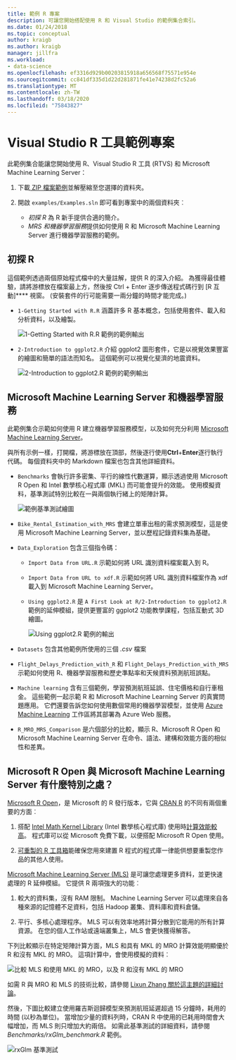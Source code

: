 ```yaml
---
title: 範例 R 專案
description: 可讓您開始搭配使用 R 和 Visual Studio 的範例集合索引。
ms.date: 01/24/2018
ms.topic: conceptual
author: kraigb
ms.author: kraigb
manager: jillfra
ms.workload:
- data-science
ms.openlocfilehash: ef3316d929b00203815918a656568f75571e954e
ms.sourcegitcommit: cc841df335d1d22d281871fe41e74238d2fc52a6
ms.translationtype: MT
ms.contentlocale: zh-TW
ms.lasthandoff: 03/18/2020
ms.locfileid: "75843827"
---
```

# <a name="r-tools-for-visual-studio-sample-projects"></a>Visual Studio R 工具範例專案

此範例集合能讓您開始使用 R、Visual Studio R 工具 (RTVS) 和 Microsoft Machine Learning Server：

1. 下載[ ZIP 檔案範例](https://github.com/Microsoft/RTVS-docs/archive/master.zip)並解壓縮至您選擇的資料夾。
1. 開啟 `examples/Examples.sln` 即可看到專案中的兩個資料夾︰

    - *初探 R* 為 R 新手提供合適的簡介。
    - *MRS 和機器學習服務*提供如何使用 R 和 Microsoft Machine Learning Server 進行機器學習服務的範例。

## <a name="a-first-look-at-r"></a>初探 R

這個範例透過兩個原始程式檔中的大量註解，提供 R 的深入介紹。 為獲得最佳體驗，請將游標放在檔案最上方，然後按 Ctrl + Enter 逐步傳送程式碼行到 [R 互動]**** 視窗。 (安裝套件的行可能需要一兩分鐘的時間才能完成。)

- `1-Getting Started with R.R` 涵蓋許多 R 基本概念，包括使用套件、載入和分析資料，以及繪製。

    ![1-Getting Started with R.R 範例的範例輸出](media/samples-getting-started-output.png)

- `2-Introduction to ggplot2.R` 介紹 ggplot2 圖形套件，它是以視覺效果豐富的繪圖和簡單的語法而知名。 這個範例可以視覺化斐濟的地震資料。

    ![2-Introduction to ggplot2.R 範例的範例輸出](media/samples-ggplot-output.png)

## <a name="microsoft-machine-learning-server-and-machine-learning"></a>Microsoft Machine Learning Server 和機器學習服務

此範例集合示範如何使用 R 建立機器學習服務模型，以及如何充分利用 [Microsoft Machine Learning Server](/machine-learning-server/what-is-machine-learning-server)。

與所有示例一樣，打開檔，將游標放在頂部，然後逐行使用**Ctrl**+**Enter**逐行執行代碼。 每個資料夾中的 Markdown 檔案也包含其他詳細資料。

- `Benchmarks` 會執行許多密集、平行的線性代數運算，顯示透過使用 Microsoft R Open 和 Intel 數學核心程式庫 (MKL) 而可能會提升的效能。 使用模擬資料，基準測試特別比較在一與兩個執行緒上的矩陣計算。

    ![範例基準測試繪圖](media/samples-mro-benchmark-plot.png)

- `Bike_Rental_Estimation_with_MRS` 會建立單車出租的需求預測模型，這是使用 Microsoft Machine Learning Server，並以歷程記錄資料集為基礎。

- `Data_Exploration` 包含三個指令碼：

  - `Import Data from URL.R` 示範如何將 URL 識別資料檔案載入到 R。
  - `Import Data from URL to xdf.R` 示範如何將 URL 識別資料檔案作為 xdf 載入到 Microsoft Machine Learning Server。
  - `Using ggplot2.R` 是 `A First Look at R/2-Introduction to ggplot2.R` 範例的延伸模組，提供更豐富的 ggplot2 功能教學課程，包括互動式 3D 繪圖。

      ![Using ggplot2.R 範例的輸出](media/samples-3d-interactive.png)

- `Datasets` 包含其他範例所使用的三個 *.csv* 檔案
- `Flight_Delays_Prediction_with_R` 和 `Flight_Delays_Prediction_with_MRS` 示範如何使用 R、機器學習服務和歷史準點率和天候資料預測航班誤點。
- `Machine learning` 含有三個範例，學習預測航班延誤、住宅價格和自行車租金。 這些範例一起示範 R 和 Microsoft Machine Learning Server 的真實問題應用。 它們還要告訴您如何使用數個常用的機器學習模型，並使用 [Azure Machine Learning](https://azure.microsoft.com/services/machine-learning/) 工作區將其部署為 Azure Web 服務。

- `R_MRO_MRS_Comparison` 是六個部分的比較，顯示 R、Microsoft R Open 和 Microsoft Machine Learning Server 在命令、語法、建構和效能方面的相似性和差異。

## <a name="whats-special-about-microsoft-r-open-and-microsoft-ml-server"></a>Microsoft R Open 與 Microsoft Machine Learning Server 有什麼特別之處？

[Microsoft R Open](https://mran.revolutionanalytics.com/download/)，是 Microsoft 的 R 發行版本，它與 [CRAN R](https://cran.r-project.org/) 的不同有兩個重要的方面︰

1. 搭配 [Intel Math Kernel Library](https://software.intel.com/intel-mkl) (Intel 數學核心程式庫) 使用時[計算效能較高](https://mran.revolutionanalytics.com/rro/#intelmkl1)。 程式庫可以從 Microsoft 免費下載，以便搭配 Microsoft R Open 使用。

1. [可重製的 R 工具箱](https://mran.revolutionanalytics.com/rro/#reproducibility)能確保您用來建置 R 程式的程式庫一律能供想要重製您作品的其他人使用。

[Microsoft Machine Learning Server (MLS)](/machine-learning-server/what-is-machine-learning-server) 是可讓您處理更多資料，並更快速處理的 R 延伸模組。 它提供 R 兩項強大的功能︰

1. 較大的資料集，沒有 RAM 限制。 Machine Learning Server 可以處理來自各種來源的記憶體不足資料，包括 Hadoop 叢集、資料庫和資料倉儲。

1. 平行、多核心處理程序。 MLS 可以有效率地將計算分散到它能用的所有計算資源。 在您的個人工作站或遠端叢集上，MLS 會更快獲得解答。

下列比較顯示在特定矩陣計算方面，MLS 和具有 MKL 的 MRO 計算效能明顯優於 R 和沒有 MKL 的 MRO。 這項計算中，會使用模擬的資料︰

![比較 MLS 和使用 MKL 的 MRO，以及 R 和沒有 MKL 的 MRO](media/samples-speed-comparison.png)

如需 R 與 MRO 和 MLS 的技術比較，請參閱 [Lixun Zhang 關於這主題的詳細討論](http://htmlpreview.github.io/?https://github.com/lixzhang/R-MRO-MRS/blob/master/Introduction_to_MRO_and_MRS.html)。

然後，下圖比較建立使用羅吉斯迴歸模型來預測航班延遲超過 15 分鐘時，耗用的時間 (以秒為單位)。  當增加少量的資料列時，CRAN R 中使用的已耗用時間會大幅增加，而 MLS 則只增加大約兩倍。 如需此基準測試的詳細資料，請參閱 *Benchmarks/rxGlm_benchmark.R* 範例。

![rxGlm 基準測試](media/samples-rxGLM-benchmark.png)
